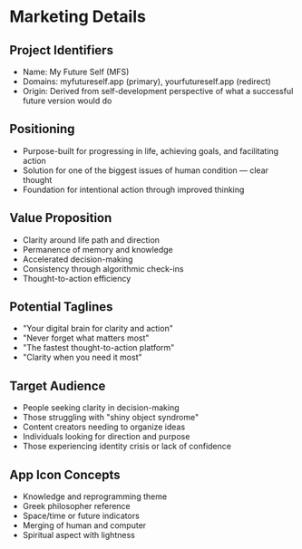 # Marketing Details

## Project Identifiers

-   Name: My Future Self (MFS)
-   Domains: myfutureself.app (primary), yourfutureself.app (redirect)
-   Origin: Derived from self-development perspective of what a successful future version would do

## Positioning

-   Purpose-built for progressing in life, achieving goals, and facilitating action
-   Solution for one of the biggest issues of human condition — clear thought
-   Foundation for intentional action through improved thinking

## Value Proposition

-   Clarity around life path and direction
-   Permanence of memory and knowledge
-   Accelerated decision-making
-   Consistency through algorithmic check-ins
-   Thought-to-action efficiency

## Potential Taglines

-   "Your digital brain for clarity and action"
-   "Never forget what matters most"
-   "The fastest thought-to-action platform"
-   "Clarity when you need it most"

## Target Audience

-   People seeking clarity in decision-making
-   Those struggling with "shiny object syndrome"
-   Content creators needing to organize ideas
-   Individuals looking for direction and purpose
-   Those experiencing identity crisis or lack of confidence

## App Icon Concepts

-   Knowledge and reprogramming theme
-   Greek philosopher reference
-   Space/time or future indicators
-   Merging of human and computer
-   Spiritual aspect with lightness
